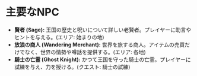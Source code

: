 # 主要なNPC

- **賢者 (Sage):** 王国の歴史と呪いについて詳しい老賢者。プレイヤーに助言やヒントを与える。(エリア: 始まりの地)
- **放浪の商人 (Wandering Merchant):** 世界を旅する商人。アイテムの売買だけでなく、世界の情勢や噂話を提供する。(エリア: 各地)
- **騎士の亡霊 (Ghost Knight):** かつて王国を守った騎士の亡霊。プレイヤーに試練を与え、力を授ける。(クエスト: 騎士の試練)